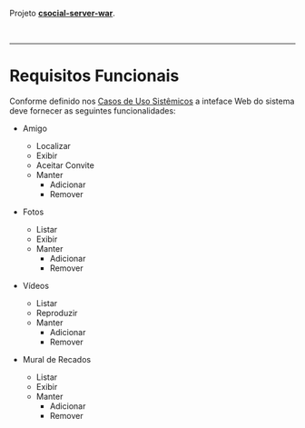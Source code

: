 Projeto **[csocial-server-war](http://code.google.com/p/compmack-social/source/browse/#svn/trunk/csocial-server-war)**.

<br />

---


# Requisitos Funcionais #

Conforme definido nos [Casos de Uso Sistêmicos](ModelagemCasoDeUsoSistemico.md) a inteface Web do sistema deve fornecer as seguintes funcionalidades:

  * Amigo
    * Localizar
    * Exibir
    * Aceitar Convite
    * Manter
      * Adicionar
      * Remover

  * Fotos
    * Listar
    * Exibir
    * Manter
      * Adicionar
      * Remover

  * Vídeos
    * Listar
    * Reproduzir
    * Manter
      * Adicionar
      * Remover

  * Mural de Recados
    * Listar
    * Exibir
    * Manter
      * Adicionar
      * Remover